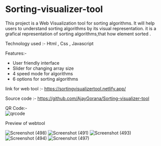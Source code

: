 # Sorting-visualizer-tool
This project is a Web Visualization tool for sorting algorithms. It will help users to understand sorting algorithms by its visual representation.
it is a grafical representation of sorting algorithms,that how element sorted .

Technology used :- Html , Css , Javascript

Features:-
- User friendly interface
- Slider for changing array size
- 4 speed mode for algorithms
- 6 options for sorting algorithms

link for web tool :- https://sortingvisualizertool.netlify.app/

Source code :- https://github.com/AjayGorana/Sorting-visualizer-tool

QR Code:-  
![qrcode](https://user-images.githubusercontent.com/54750602/119882902-91d4e380-bf4c-11eb-90dc-dfd32c3c8895.png)

Preview of webtool

![Screenshot (498)](https://user-images.githubusercontent.com/54750602/119884043-d90fa400-bf4d-11eb-9278-27be8300be11.png)
![Screenshot (491)](https://user-images.githubusercontent.com/54750602/119884951-d6617e80-bf4e-11eb-9f86-0933cec08d2c.png)
![Screenshot (493)](https://user-images.githubusercontent.com/54750602/119884146-ef1d6480-bf4d-11eb-8f6f-360256056c2a.png)
![Screenshot (494)](https://user-images.githubusercontent.com/54750602/119884165-f47aaf00-bf4d-11eb-9306-adbc966efe24.png)
![Screenshot (497)](https://user-images.githubusercontent.com/54750602/119884195-fd6b8080-bf4d-11eb-9637-70d9e8a44a67.png)
